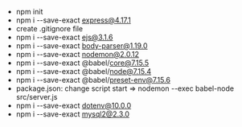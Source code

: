 - npm init
- npm i --save-exact express@4.17.1
- create .gitignore file
- npm i --save-exact ejs@3.1.6
- npm i --save-exact body-parser@1.19.0
- npm i --save-exact nodemon@2.0.12
- npm i --save-exact @babel/core@7.15.5
- npm i --save-exact @babel/node@7.15.4
- npm i --save-exact @babel/preset-env@7.15.6
- package.json: change script start => nodemon --exec babel-node src/server.js
- npm i --save-exact dotenv@10.0.0
- npm i --save-exact mysql2@2.3.0
